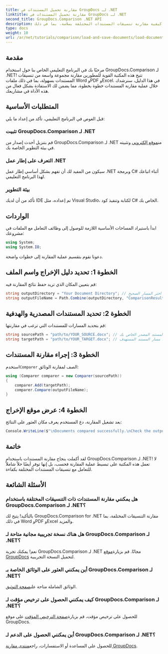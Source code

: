 ```yaml
---
title: مقارنة تحميل المستندات في GroupDocs لـ .NET
linktitle: مقارنة تحميل المستندات في GroupDocs لـ .NET
second_title: GroupDocs.Comparison .NET API
description: تعرف على كيفية مقارنة تنسيقات المستندات المختلفة بسلاسة، بما في ذلك Word وPDF وExcel، باستخدام هذه المكتبة القوية. هذا البرنامج التعليمي خطوة بخطوة مثالي للمطورين من جميع المستويات.
type: docs
weight: 10
url: /ar/net/tutorials/comparison/load-and-save-documents/load-documents/
---
```

## مقدمة

مرحبًا بك في البرنامج التعليمي الخاص بنا حول استخدام GroupDocs.Comparison لـ .NET! تتيح هذه المكتبة القوية للمطورين مقارنة مجموعة واسعة من تنسيقات المستندات بسهولة، بما في ذلك ملفات Word وPDF وExcel. في هذا الدليل، سنرشدك خلال عملية مقارنة المستندات خطوة بخطوة، مما يضمن لك الاستفادة بشكل فعال من هذه الأداة في مشاريعك.

## المتطلبات الأساسية

قبل الغوص في البرنامج التعليمي، تأكد من إعداد ما يلي:

### تثبيت GroupDocs.Comparison لـ .NET
 قم بتنزيل أحدث إصدار من GroupDocs.Comparison لـ .NET من[موقع إلكتروني](https://releases.groupdocs.com/comparison/net/) وتثبيته في بيئة التطوير الخاصة بك.

### التعرف على إطار عمل .NET
سيكون من المفيد لك أن تفهم بشكل أساسي إطار عمل .NET وبرمجة C# أثناء اتباعك لهذا البرنامج التعليمي.

### بيئة التطوير
تأكد من أن لديك IDE تم إعداده، مثل Visual Studio، لكتابة وتنفيذ كود C# الخاص بك.

## الواردات

ابدأ باستيراد المساحات الأساسية اللازمة للوصول إلى وظائف التعامل مع الملفات في مشروعك:

```csharp
using System;
using System.IO;
```

دعونا نقوم بتقسيم عملية المقارنة إلى خطوات واضحة.

## الخطوة 1: تحديد دليل الإخراج واسم الملف

قم بتعيين المكان الذي تريد حفظ نتائج المقارنة فيه:

```csharp
string outputDirectory = "Your Document Directory"; // اختر المسار الصحيح
string outputFileName = Path.Combine(outputDirectory, "ComparisonResult.docx");
```

## الخطوة 2: تحديد المستندات المصدرية والهدفية

قم بتحديد المسارات للمستندات التي ترغب في مقارنتها:

```csharp
string sourcePath = "path/to/YOUR_SOURCE.docx"; // التغيير إلى مسار المستند المصدر الخاص بك
string targetPath = "path/to/YOUR_TARGET.docx"; // التغيير إلى مسار المستند المستهدف
```

## الخطوة 3: إجراء مقارنة المستندات

 استخدم`Comparer` الصف لمقارنة الوثائق:

```csharp
using (Comparer comparer = new Comparer(sourcePath))
{
    comparer.Add(targetPath);
    comparer.Compare(outputFileName);
}
```

## الخطوة 4: عرض موقع الإخراج

بعد تشغيل المقارنة، دع المستخدم يعرف مكان العثور على النتائج:

```csharp
Console.WriteLine($"\nDocuments compared successfully.\nCheck the output in: {outputDirectory}");
```

## خاتمة

لقد أكملت بنجاح مقارنة المستندات باستخدام GroupDocs.Comparison لـ .NET! لا تعمل هذه المكتبة على تبسيط عملية المقارنة فحسب، بل إنها توفر أيضًا حلاً شاملاً للتعامل مع تنسيقات المستندات المختلفة بكفاءة.

## الأسئلة الشائعة

### هل يمكنني مقارنة المستندات ذات التنسيقات المختلفة باستخدام GroupDocs.Comparison لـ .NET؟
بالتأكيد! يتيح لك GroupDocs.Comparison for .NET مقارنة التنسيقات المختلفة، بما في ذلك Word وPDF وExcel والمزيد.

### هل هناك نسخة تجريبية مجانية متاحة لـ GroupDocs.Comparison لـ .NET؟
 نعم! يمكنك تجربة GroupDocs.Comparison لـ .NET مجانًا. قم بزيارة[موقع GroupDocs](https://releases.groupdocs.com/) لتحميل النسخة التجريبية.

### أين يمكنني العثور على الوثائق الخاصة بـ GroupDocs.Comparison لـ .NET؟
 الوثائق الشاملة متاحة على[صفحة التوثيق](https://reference.groupdocs.com/comparison/net/).

### كيف يمكنني الحصول على ترخيص مؤقت لـ GroupDocs.Comparison لـ .NET؟
 للحصول على ترخيص مؤقت، قم بزيارة[صفحة الترخيص المؤقت](https://purchase.groupdocs.com/temporary-license/) على موقع GroupDocs.

### أين يمكنني الحصول على الدعم لـ GroupDocs.Comparison لـ .NET؟
 للحصول على المساعدة أو الاستفسارات، راجع[منتدى مقارنة GroupDocs](https://forum.groupdocs.com/c/comparison/12).